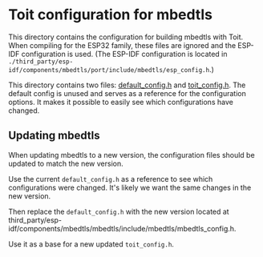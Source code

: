 # Toit configuration for mbedtls

This directory contains the configuration for building mbedtls with Toit.
When compiling for the ESP32 family, these files are ignored and the
ESP-IDF configuration is used. (The ESP-IDF configuration is located in
`./third_party/esp-idf/components/mbedtls/port/include/mbedtls/esp_config.h`.)

This directory contains two files: [default_config.h](default_config.h)
and [toit_config.h](toit_config.h). The default config is unused and
serves as a reference for the configuration options. It makes it possible to
easily see which configurations have changed.

## Updating mbedtls

When updating mbedtls to a new version, the configuration files should be
updated to match the new version.

Use the current `default_config.h` as a reference to see which configurations
were changed. It's likely we want the same changes in the new version.

Then replace the `default_config.h` with the new version located at
third_party/esp-idf/components/mbedtls/mbedtls/include/mbedtls/mbedtls_config.h.

Use it as a base for a new updated `toit_config.h`.
